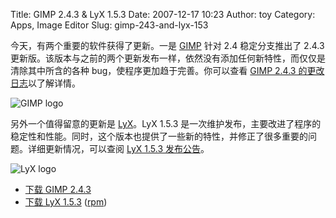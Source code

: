 Title: GIMP 2.4.3 & LyX 1.5.3
Date: 2007-12-17 10:23
Author: toy
Category: Apps, Image Editor
Slug: gimp-243-and-lyx-153

今天，有两个重要的软件获得了更新。一是
[GIMP](http://linuxtoy.org/archives/gimp-240-new-features.html) 针对 2.4
稳定分支推出了 2.4.3
更新版。该版本与之前的两个更新发布一样，依然没有添加任何新特性，而仅仅是清除其中所含的各种
bug，使程序更加趋于完善。你可以查看 [GIMP 2.4.3
的更改日志](http://developer.gimp.org/NEWS-2.4)以了解详情。

![GIMP logo](http://i.linuxtoy.org/i/2007/12/gimp.png)

另外一个值得留意的更新是
[LyX](http://linuxtoy.org/archives/lyx.html)。LyX 1.5.3
是一次维护发布，主要改进了程序的稳定性和性能。同时，这个版本也提供了一些新的特性，并修正了很多重要的问题。详细更新情况，可以查阅
[LyX 1.5.3 发布公告](http://www.lyx.org/announce/1_5_3.txt)。

![LyX logo](http://i.linuxtoy.org/i/2007/10/lyx.png)

- [下载 GIMP
2.4.3](ftp://ftp.gimp.org/pub/gimp/v2.4/gimp-2.4.3.tar.bz2)  
- [下载 LyX 1.5.3](ftp://ftp.lyx.org/pub/lyx/stable/lyx-1.5.3.tar.gz)
([rpm](ftp://ftp.lyx.org/pub/lyx/bin/1.5.3/lyx-1.5.3-1_openSuse10-3.i586.rpm))
